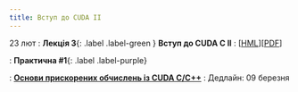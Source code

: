 ```yaml
---
title: Вступ до CUDA II
---
```


23 лют
: **Лекція 3**{: .label .label-green } **Вступ до CUDA C II**
  : [[HML](https://ykochura.github.io/ac-kpi/?p=lecture3.md#1)][[PDF](https://ykochura.github.io/ac-kpi/pdf/lecture3.pdf)]


: **Практична #1**{: .label .label-purple}

: [**Основи прискорених обчислень із CUDA C/C++**](https://ykochura.github.io/ac-kpi/labs/lab1.pdf)
  : Дедлайн: 09 березня

